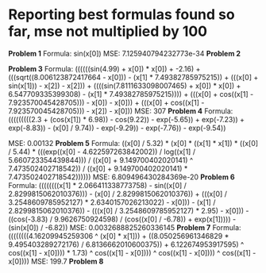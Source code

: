 # Reporting best formulas found so far, mse not multiplied by 100

**Problem 1**
Formula:
sin(x[0])
MSE: 
7.125940794232773e-34
**Problem 2**

**Problem 3**
Formula: 
((((((sin(4.99) + x[0]) * x[0]) + -2.16) + (((sqrt((8.006123872417664 - x[0])) - (x[1] * 7.49382785975215)) + (((x[0] + sin(x[1])) - x[2]) - x[2])) + ((((sin(7.8111633098007465) + x[0]) * x[0]) + 6.547709335399308) - (x[1] * 7.49382785975215)))) + (((x[0] + cos((x[1] - 7.923570045428705))) - x[0]) - x[0])) + (((x[0] + cos((x[1] - 7.923570045428705))) - x[2]) - x[0]))
MSE:
307
**Problem 4**
Formula: 
(((((((((2.3 + (cos(x[1]) * 6.98)) - cos(9.22)) - exp(-5.65)) + exp(-7.23)) + exp(-8.83)) - (x[0] / 9.74)) - exp(-9.29)) - exp(-7.76)) - exp(-9.54))

MSE:
0.00132
**Problem 5**
Formula: 
((x[0] / 5.32) * (x[0] * ((x[1] * x[1]) * ((x[0] / 5.44) * (((exp((x[0] - 4.622597263842002)) / log((x[1] / 5.660723354439844))) / ((x[0] + 9.149700402020141) ^ 7.473502402718542)) / ((x[0] + 9.149700402020141) * 7.473502402718542))))))
MSE: 
6.809496430284369e-20
**Problem 6**
Formula:
((((((((x[1] * 2.066411338773758) - sin((x[0] / 2.8299815062010376))) - (x[0] / 2.8299815062010376)) + (((x[0] / 3.2548609785952127) * 2.6340157026213022) - x[0])) - (x[1] / 2.8299815062010376)) - (((x[0] / 3.2548609785952127) * 2.95) - x[0])) - ((cos(-3.83) / 9.9626750924598) / (cos((x[0] / -6.78)) + exp(x[1])))) - (sin(x[0]) / -6.82))
MSE:
0.0032688825260336145
**Problem 7**
Formula: 
((((((((4.16209945259306 ^ (x[0] * x[1])) + ((8.050256961346829 * 9.495403289272176) / 6.8136662010600375)) + 6.122674953917595) ^ cos((x[1] - x[0]))) * 1.73) ^ cos((x[1] - x[0]))) ^ cos((x[1] - x[0]))) ^ cos((x[1] - x[0])))
MSE: 
199.7
**Problem 8**


